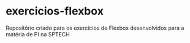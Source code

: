 # exercicios-flexbox
Repositório criado para os exercícios de Flexbox desenvolvidos para a matéria de PI na SPTECH
